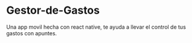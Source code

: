 # Gestor-de-Gastos
Una app movil hecha con react native, te ayuda a llevar el control de tus gastos con apuntes.
